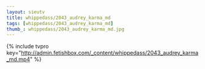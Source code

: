 ```yaml
--- 
layout: sieutv
title: whippedass/2043_audrey_karma_md
tags: [whippedass/2043_audrey_karma_md]
thumb_: whippedass/2043_audrey_karma_md.jpg
---
```

{% include tvpro key="http://admin.fetishbox.com/_content/whippedass/2043_audrey_karma_md.mp4" %} 
